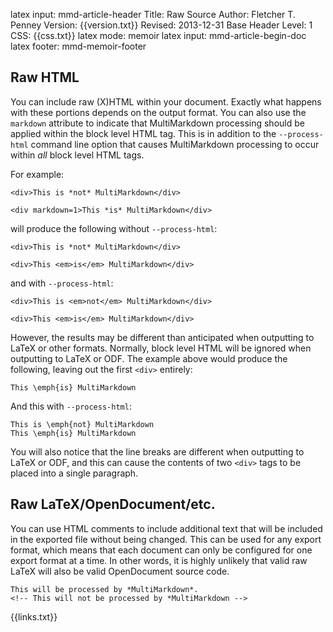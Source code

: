latex input:	mmd-article-header
Title:	Raw Source
Author:	Fletcher T. Penney
Version:	{{version.txt}}
Revised:	2013-12-31 
Base Header Level:	1
CSS:	{{css.txt}}
latex mode:	memoir
latex input:	mmd-article-begin-doc
latex footer:	mmd-memoir-footer


## Raw HTML ##

You can include raw (X)HTML within your document. Exactly what happens with
these portions depends on the output format. You can also use the `markdown`
attribute to indicate that MultiMarkdown processing should be applied within
the block level HTML tag. This is in addition to the `--process-html` command
line option that causes MultiMarkdown processing to occur within *all* block
level HTML tags.

For example:

	<div>This is *not* MultiMarkdown</div>
	
	<div markdown=1>This *is* MultiMarkdown</div>

will produce the following without `--process-html`:

	<div>This is *not* MultiMarkdown</div>
	
	<div>This <em>is</em> MultiMarkdown</div>

and with `--process-html`:

	<div>This is <em>not</em> MultiMarkdown</div>
	
	<div>This <em>is</em> MultiMarkdown</div>


However, the results may be different than anticipated when outputting to
LaTeX or other formats. Normally, block level HTML will be ignored when
outputting to LaTeX or ODF. The example above would produce the following,
leaving out the first `<div>` entirely:

	This \emph{is} MultiMarkdown

And this with `--process-html`:

	This is \emph{not} MultiMarkdown
	This \emph{is} MultiMarkdown

You will also notice that the line breaks are different when outputting to
LaTeX or ODF, and this can cause the contents of two `<div>` tags to be placed
into a single paragraph.


## Raw LaTeX/OpenDocument/etc. ##

You can use HTML comments to include additional text that will be included in the exported file without being changed.  This can be used for any export format, which means that each document can only be configured for one export format at a time.  In other words,  it is highly unlikely that valid raw LaTeX will also be valid OpenDocument source code.

	This will be processed by *MultiMarkdown*.
	<!-- This will not be processed by *MultiMarkdown -->

{{links.txt}}
